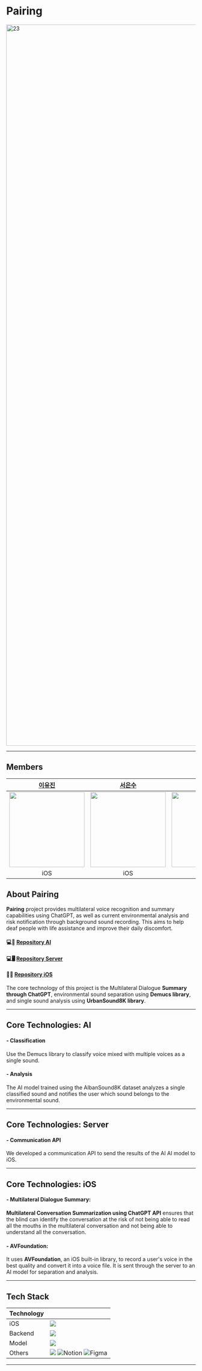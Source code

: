 

# Pairing

<img width="1920" alt="23" src="https://github.com/GraduationProject-Team4/.github/assets/80394340/821fe107-c47a-41dc-8ba5-bc24f84f4abb">

---

## Members

|[이유진](https://github.com/youz2me)|[서은수](https://github.com/EunsuSeo01)|[남윤주](https://github.com/SouthYunnnn)|[이윤서](https://github.com/yseo14)|[노현지](https://github.com/hyeonjiroh)|
|:-----:|:-----:|:-----:|:-----:|:-----:|
<img width="200px" src="https://avatars.githubusercontent.com/u/80394340?v=4"/> | <img width="200px" src="https://avatars.githubusercontent.com/u/87434861?v=4"/> | <img width="200px" src="https://avatars.githubusercontent.com/u/98511311?v=4"/> | <img width="200px" src="https://avatars.githubusercontent.com/u/101577272?v=4"/> | <img width="200px" src="https://avatars.githubusercontent.com/u/108173863?v=4"/> |
|iOS|iOS|AI|Server|AI|

## About Pairing
**Pairing** project provides multilateral voice recognition and summary capabilities using ChatGPT, as well as current environmental analysis and risk notification through background sound recording. This aims to help deaf people with life assistance and improve their daily discomfort.

#### 💻🤖 [Repository AI](https://github.com/GraduationProject-Team4/Pairing-AI)
#### 💻🖥️ [Repository Server](https://github.com/GraduationProject-Team4/Pairing-Server)
#### 📱🍎 [Repository iOS](https://github.com/GraduationProject-Team4/Pairing-iOS)

The core technology of this project is the Multilateral Dialogue **Summary through ChatGPT**, environmental sound separation using **Demucs library**, and single sound analysis using **UrbanSound8K library**.

---

## Core Technologies: AI

#### - Classification
Use the Demucs library to classify voice mixed with multiple voices as a single sound.

#### - Analysis
The AI model trained using the AlbanSound8K dataset analyzes a single classified sound and notifies the user which sound belongs to the environmental sound.

---

## Core Technologies: Server

#### - Communication API

We developed a communication API to send the results of the AI AI model to iOS.


---

## Core Technologies: iOS

#### - Multilateral Dialogue Summary:
**Multilateral Conversation Summarization using ChatGPT API** ensures that the blind can identify the conversation at the risk of not being able to read all the mouths in the multilateral conversation and not being able to understand all the conversation.

#### - AVFoundation:
It uses **AVFoundation**, an iOS built-in library, to record a user's voice in the best quality and convert it into a voice file. It is sent through the server to an AI model for separation and analysis.

---

## Tech Stack

| Technology |  |
| ---- | ---- |
| iOS | <img src="https://img.shields.io/badge/swift-F05138?style=for-the-badge&logo=swift&logoColor=white"> |
| Backend | <img src="https://img.shields.io/badge/flask-000000?style=for-the-badge&logo=flask&logoColor=white"> |
| Model | <img src="https://img.shields.io/badge/python-3776AB?style=for-the-badge&logo=python&logoColor=white"> |
| Others | <img src="https://img.shields.io/badge/github-181717?style=for-the-badge&logo=github&logoColor=white"> <img alt="Notion" src="https://img.shields.io/badge/Notion-181717.svg?&style=for-the-badge&logo=Notion&logoColor=white"/> <img alt="Figma" src="https://img.shields.io/badge/Figma-181717.svg?&style=for-the-badge&logo=Figma&logoColor=white"/> |

---


